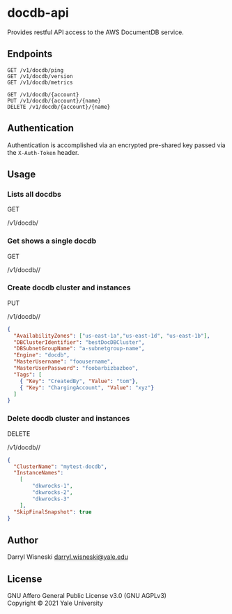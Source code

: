 # docdb-api

Provides restful API access to the AWS DocumentDB service.

## Endpoints

```
GET /v1/docdb/ping
GET /v1/docdb/version
GET /v1/docdb/metrics

GET /v1/docdb/{account}
PUT /v1/docdb/{account}/{name}
DELETE /v1/docdb/{account}/{name}
```

## Authentication

Authentication is accomplished via an encrypted pre-shared key passed via the `X-Auth-Token` header.

## Usage

### Lists all docdbs

GET

/v1/docdb/<AWSAccountID>

### Get shows a single docdb

GET

/v1/docdb/<AWSAccountID>/<mytest-docdb>


### Create docdb cluster and instances

PUT

/v1/docdb/<AWSAccountID>/<mytest-docdb>

```JSON
{
  "AvailabilityZones": ["us-east-1a","us-east-1d", "us-east-1b"],
  "DBClusterIdentifier": "bestDocDBCluster",
  "DBSubnetGroupName": "a-subnetgroup-name",
  "Engine": "docdb",
  "MasterUsername": "foousername",
  "MasterUserPassword": "foobarbizbazboo",
  "Tags": [
    { "Key": "CreatedBy", "Value": "tom"},
    { "Key": "ChargingAccount", "Value": "xyz"}
  ]
}
```

### Delete docdb cluster and instances

DELETE

/v1/docdb/<AWSAccountID>/<mytest-docdb>

```JSON
{
  "ClusterName": "mytest-docdb",
  "InstanceNames":
    [
        "dkwrocks-1",
        "dkwrocks-2",
        "dkwrocks-3"
    ],
  "SkipFinalSnapshot": true
}
```

## Author

Darryl Wisneski <darryl.wisneski@yale.edu>

## License

GNU Affero General Public License v3.0 (GNU AGPLv3)  
Copyright © 2021 Yale University
